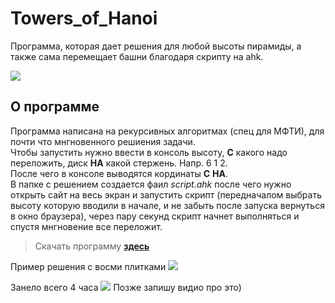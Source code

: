  # Towers_of_Hanoi               
Программа, которая дает решения для любой высоты пирамиды, а также сама перемещает башни благодаря скрипту на ahk.
 
![](https://github.com/Stas-inside/Towers_of_Hanoi/blob/main/Hanoi-solution/Add/Sequence%2001.gif)
 
## О программе
Программа написана на рекурсивных алгоритмах (спец для МФТИ), для почти что мнгновенного решиения задачи.<br>
Чтобы запустить нужно ввести в консоль высоту, **С** какого надо переложить, диск **НА** какой стержень. Напр. 6 1 2.<br>
После чего в консоле выводятся кординаты **С** **НА**.<br>
В папке с решением создается фаил *script.ahk* после чего нужно открыть сайт на весь экран
и запустить скрипт (передначалом выбрать высоту которую вводили в начале, и не забыть после запуска вернуться в окно браузера),
через пару секунд скрипт начнет выполняться и спустя мнгновение все переложит.
 
 >Скачать программу [**здесь**](https://downgit.github.io/#/home?url=https://github.com/Stas-inside/Towers_of_Hanoi/tree/main/Hanoi-solution/Release)
 
Пример решения с восми плитками
![](https://github.com/Stas-inside/Towers_of_Hanoi/blob/main/Hanoi-solution/Add/Win.PNG)
 
Занело всего 4 часа
![](https://github.com/Stas-inside/Towers_of_Hanoi/blob/main/Hanoi-solution/Add/Time.PNG)
Позже запишу видио про это)
